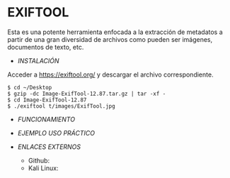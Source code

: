 # **EXIFTOOL**

Esta es una potente herramienta enfocada a la extracción de metadatos a partir de una gran diversidad de archivos como pueden ser imágenes, documentos de texto, etc.

- *INSTALACIÓN*

Acceder a https://exiftool.org/ y descargar el archivo correspondiente.

    $ cd ~/Desktop
    $ gzip -dc Image-ExifTool-12.87.tar.gz | tar -xf -
    $ cd Image-ExifTool-12.87
    $ ./exiftool t/images/ExifTool.jpg                

- *FUNCIONAMIENTO*




- *EJEMPLO USO PRÁCTICO*



- *ENLACES EXTERNOS*

  - Github:
  - Kali Linux:
